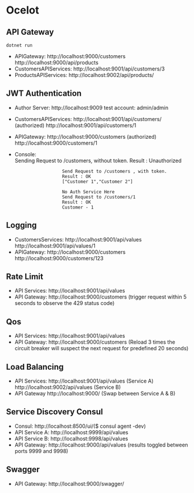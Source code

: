 # Ocelot

## API Gateway
```
dotnet run
```
- APIGateway: 			http://localhost:9000/customers
						http://localhost:9000/api/products
- CustomersAPIServices: http://localhost:9001/api/customers/3
- ProductsAPIServices:	http://localhost:9002/api/products/

## JWT Authentication
- Author Server:		http://localhost:9009
						test account: admin/admin
- CustomersAPIServices: http://localhost:9001/api/customers/ (authorized)
						http://localhost:9001/api/customers/1		
- APIGateway: 			http://localhost:9000/customers (authorized)
						http://localhost:9000/customers/1
- Console:				
						Sending Request to /customers, without token.
						Result : Unauthorized

						Send Request to /customers , with token.
						Result : OK
						["Customer 1","Customer 2"]

						No Auth Service Here
						Send Request to /customers/1
						Result : OK
						Customer - 1
						
## Logging
- CustomersServices: 	http://localhost:9001/api/values
						http://localhost:9001/api/values/1
- APIGateway: 			http://localhost:9000/customers
						http://localhost:9000/customers/123

## Rate Limit
- API Services:			http://localhost:9001/api/values
- API Gateway:			http://localhost:9000/customers (trigger request within 5 seconds to observe the 429 status code)

## Qos
- API Services:			http://localhost:9001/api/values
- API Gateway:			http://localhost:9000/customers (Reload 3 times the circuit breaker will suspect the next request for predefined 20 seconds)

## Load Balancing
- API Services: 		http://localhost:9001/api/values (Service A)
						http://localhost:9002/api/values (Service B)
- API Gateway			http://localhost:9000/ (Swap between Service A & B)

## Service Discovery Consul
- Consul:				http://localhost:8500/ui/($ consul agent -dev)
- API Service A:		http://localhost:9999/api/values
- API Service B:		http://localhost:9998/api/values
- API Gateway:			http://localhost:9000/api/values (results toggled between ports 9999 and 9998)					

## Swagger
- API Gateway:			http://localhost:9000/swagger/